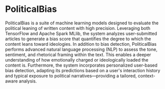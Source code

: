# PoliticalBias
PoliticalBias is a suite of machine learning models designed to evaluate the political leaning of written content with high precision. Leveraging both TensorFlow and Apache Spark MLlib, the system analyzes user-submitted articles to generate a bias score that quantifies the degree to which the content leans toward ideologies. In addition to bias detection, PoliticalBias performs advanced natural language processing (NLP) to assess the tone, sentiment, and rhetorical framing within the text. This enables a deeper understanding of how emotionally charged or ideologically loaded the content is. Furthermore, the system incorporates personalized user-based bias detection, adapting its predictions based on a user's interaction history and typical exposure to political narratives—providing a tailored, context-aware analysis.
